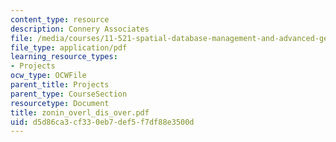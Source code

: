 ```yaml
---
content_type: resource
description: Connery Associates
file: /media/courses/11-521-spatial-database-management-and-advanced-geographic-information-systems-spring-2003/d5d86ca3cf330eb7def5f7df88e3500d_zonin_overl_dis_over.pdf
file_type: application/pdf
learning_resource_types:
- Projects
ocw_type: OCWFile
parent_title: Projects
parent_type: CourseSection
resourcetype: Document
title: zonin_overl_dis_over.pdf
uid: d5d86ca3-cf33-0eb7-def5-f7df88e3500d
---
```

